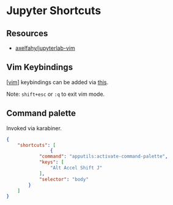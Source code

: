 Jupyter Shortcuts
===

Resources
---

- [axelfahy/jupyterlab-vim][1]

<!-- Links -->
[1]: https://github.com/axelfahy/jupyterlab-vim

Vim Keybindings
---

[[vim]] keybindings can be added via [this][1].

Note: `shift+esc` or `:q` to exit vim mode.

Command palette
---

Invoked via karabiner.

```json
{
    "shortcuts": [
                {
            "command": "apputils:activate-command-palette",
            "keys": [
                "Alt Accel Shift J"
            ],
            "selector": "body"
        }
    ]
}
```

[//begin]: # "Autogenerated link references for markdown compatibility"
[vim]: ../../../../../tools/programming/vim/vim.md "Vim"
[//end]: # "Autogenerated link references"